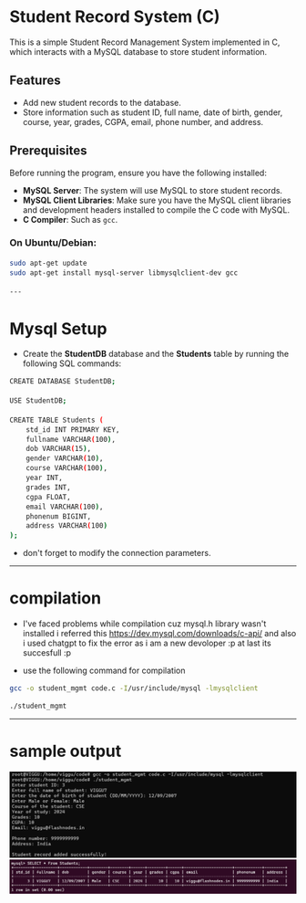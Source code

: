 # Student Record System (C)

This is a simple Student Record Management System implemented in C, which interacts with a MySQL database to store student information.

## Features
- Add new student records to the database.
- Store information such as student ID, full name, date of birth, gender, course, year, grades, CGPA, email, phone number, and address.

## Prerequisites
Before running the program, ensure you have the following installed:
- **MySQL Server**: The system will use MySQL to store student records.
- **MySQL Client Libraries**: Make sure you have the MySQL client libraries and development headers installed to compile the C code with MySQL.
- **C Compiler**: Such as `gcc`.

### On Ubuntu/Debian:
```bash
sudo apt-get update
sudo apt-get install mysql-server libmysqlclient-dev gcc

---
```
# Mysql Setup

- Create the **StudentDB** database and the **Students** table by running the following SQL commands:
```bash
CREATE DATABASE StudentDB;

USE StudentDB;

CREATE TABLE Students (
    std_id INT PRIMARY KEY,
    fullname VARCHAR(100),
    dob VARCHAR(15),
    gender VARCHAR(10),
    course VARCHAR(100),
    year INT,
    grades INT,
    cgpa FLOAT,
    email VARCHAR(100),
    phonenum BIGINT,
    address VARCHAR(100)
);
```
- don't forget to modify the connection parameters.

----

# compilation

- I've faced problems while compilation cuz mysql.h library wasn't installed i referred this https://dev.mysql.com/downloads/c-api/ and also i used chatgpt to fix the error as i am a new devoloper :p at last its succesfull :p

- use the following command for compilation
```bash
gcc -o student_mgmt code.c -I/usr/include/mysql -lmysqlclient
```
```bash
./student_mgmt
```
----
# sample output

![alt text](image.png)
![alt text](image-1.png)
